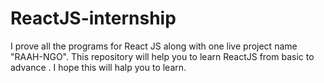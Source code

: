 # ReactJS-internship
I prove  all the programs for React JS along with one live project name "RAAH-NGO". This repository will help you to learn ReactJS from basic to advance . I hope this will halp you to learn.

